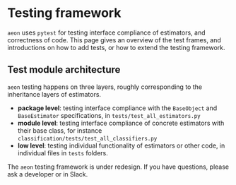 # Testing framework

`aeon` uses `pytest` for testing interface compliance of estimators, and correctness of
code. This page gives an overview of the test frames, and introductions on how to add
tests, or how to extend the testing framework.

## Test module architecture

`aeon` testing happens on three layers, roughly corresponding to the inheritance layers
of estimators.

* **package level**: testing interface compliance with the `BaseObject` and
`BaseEstimator` specifications, in `tests/test_all_estimators.py`
* **module level**: testing interface compliance of concrete estimators with their base
class, for instance `classification/tests/test_all_classifiers.py`
* **low level**: testing individual functionality of estimators or other code, in
individual files in `tests` folders.

The `aeon` testing framework is under redesign. If you have questions, please ask
a developer or in Slack.

